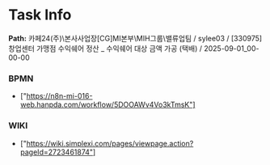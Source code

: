 # Task Info

**Path:** 카페24(주)\본사사업장\[CG]MI본부\MIH그룹\밸류업팀 / sylee03 / [330975] 창업센터 가맹점 수익쉐어 정산 _ 수익쉐어 대상 금액 가공 (택배) / 2025-09-01_00-00-00

### BPMN
- ["https://n8n-mi-016-web.hanpda.com/workflow/5DOOAWv4Vo3kTmsK"]

### WIKI
- ["https://wiki.simplexi.com/pages/viewpage.action?pageId=2723461874"]

